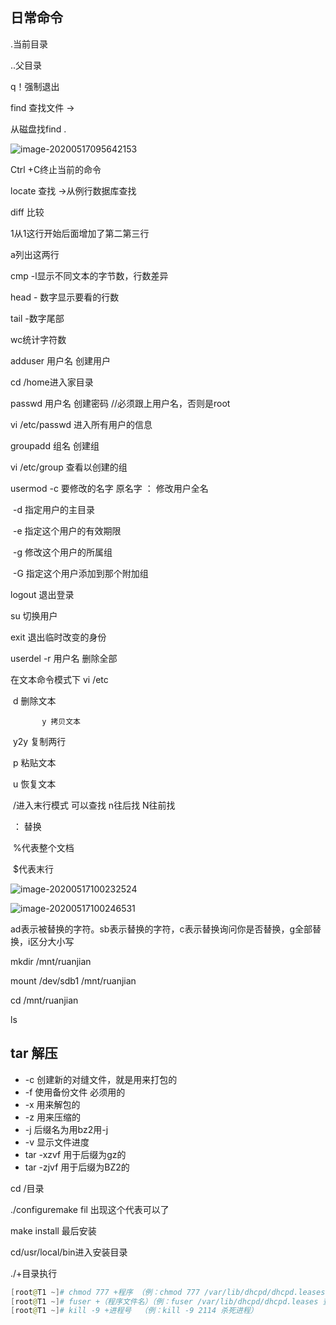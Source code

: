 ## 日常命令

.当前目录

..父目录

q！强制退出

find 查找文件 → 

从磁盘找find .

![image-20200517095642153](E:%5C%E7%AC%94%E8%AE%B0%5CLinux%5C%E6%96%B0%E5%BB%BA%E6%96%87%E4%BB%B6%E5%A4%B9%5Cimage-20200517095642153.png)



Ctrl +C终止当前的命令

locate 查找 →从例行数据库查找

diff 比较

1从1这行开始后面增加了第二第三行

a列出这两行

cmp -l显示不同文本的字节数，行数差异

head - 数字显示要看的行数

tail -数字尾部

wc统计字符数

adduser 用户名 创建用户

cd /home进入家目录

passwd 用户名 创建密码 //必须跟上用户名，否则是root

vi /etc/passwd 进入所有用户的信息

groupadd 组名 创建组

vi /etc/group 查看以创建的组

usermod -c 要修改的名字 原名字 ： 修改用户全名

​			   -d 指定用户的主目录 

​			   -e 指定这个用户的有效期限 

​			   -g 修改这个用户的所属组  

​			  -G 指定这个用户添加到那个附加组

logout 退出登录

su 切换用户

exit 退出临时改变的身份

userdel -r 用户名 删除全部

在文本命令模式下 vi /etc 

​			  d 删除文本  

   		   y 拷贝文本    

​	 	     y2y 复制两行  

​	          p 粘贴文本  

​              u 恢复文本

​			 /进入末行模式 可以查找 n往后找  N往前找

​			 ： 替换    

​			 %代表整个文档

​			$代表末行

![image-20200517100232524](E:%5C%E7%AC%94%E8%AE%B0%5CLinux%5C%E6%96%B0%E5%BB%BA%E6%96%87%E4%BB%B6%E5%A4%B9%5Cimage-20200517100232524.png)

![image-20200517100246531](E:%5C%E7%AC%94%E8%AE%B0%5CLinux%5C%E6%96%B0%E5%BB%BA%E6%96%87%E4%BB%B6%E5%A4%B9%5Cimage-20200517100246531.png)

ad表示被替换的字符。sb表示替换的字符，c表示替换询问你是否替换，g全部替换，i区分大小写

mkdir /mnt/ruanjian

mount /dev/sdb1 /mnt/ruanjian

cd /mnt/ruanjian 

ls





## tar   解压

* -c 创建新的对缝文件，就是用来打包的 
*  -f 使用备份文件 必须用的 
*  -x 用来解包的 
*  -z 用来压缩的  
* -j 后缀名为用bz2用-j 
*  -v 显示文件进度 
*   tar -xzvf 用于后缀为gz的
*   tar -zjvf 用于后缀为BZ2的

cd /目录

./configuremake fil 出现这个代表可以了

make install  最后安装

cd/usr/local/bin进入安装目录

./+目录执行

 

``` powershell
[root@T1 ~]# chmod 777 +程序 （例：chmod 777 /var/lib/dhcpd/dhcpd.leases 给所要的程序赋予777权限）
[root@T1 ~]# fuser +（程序文件名）（例：fuser /var/lib/dhcpd/dhcpd.leases 查看程序所占的进程号）
[root@T1 ~]# kill -9 +进程号  （例：kill -9 2114 杀死进程）
```

